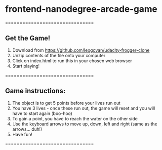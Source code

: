 # frontend-nanodegree-arcade-game
===============================

## Get the Game!
1. Download from https://github.com/leogovan/udacity-frogger-clone
2. Unzip contents of the file onto your computer
3. Click on index.html to run this in your chosen web browser
4. Start playing!

===============================

## Game instructions:
1. The object is to get 5 points before your lives run out
2. You have 3 lives - once these run out, the game will reset and you will have to start again (boo-hoo)
3. To gain a point, you have to reach the water on the other side
4. Use the keyboard arrows to move up, down, left and right (same as the arrows... duh!)
5. Have fun!

===============================

